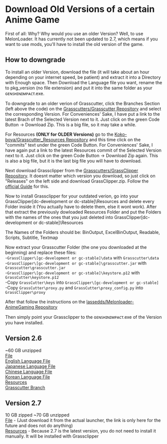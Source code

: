 # Download Old Versions of a certain Anime Game

First of all: Why? Why would you use an older Version? Well, to use MelonLoader. It has currently not been updated to 2.7, which means if you want to use mods, you'll have to install the old version of the game.

## How to downgrade

To install an older Version, download the file (it will take about an hour depending on your internet speed, be patient) and extract it into a Directory with Enough space. Then Download the Language file you want, rename the  to pkg_version (no file extension) and put it into the same folder as your ɢᴇɴꜱʜɪɴɪᴍᴘᴀᴄᴛ.exe.

To downgrade to an older verion of Grasscutter, click the Branches Section (left above the code) on the [Grasscutters/Grasscutter Repository](https://github.com/Grasscutters/Grasscutter) and select the corresponding Version. For Conveniences' Sake, I have put a link to the latest Brach of the Selected Version next to it. Just click on the green Code Button -> Download Zip. This is a big file, so it may take a while.

For Resources <b>(ONLY for OLDER Versions)</b> go to the [Koko-boya/Grasscutter_Resources Repository](https://github.com/Koko-boya/Grasscutter_Resources) and this time click on the "commits" text under the green Code Button. For Conveniences' Sake, I have again put a link to the latest Resources commit of the Selected Version next to it. Just click on the green Code Button -> Download Zip again. This is also a big file, but it is the last big file you will have to download.

Next download Grassclipper from the [Grasscutters/GrassClipper Repository](https://github.com/Grasscutters/GrassClipper). It doesnt matter which version you download, so just click on "Releases" on the left side and download GrassClipper.zip. Follow the [official Guide](https://www.youtube.com/watch?v=eIyIo7buJjI) for this. 

Now to install Grassclipper for your outdated verion, go into your GrassClipper\[dc-development or dc-stable]\Resources and delete every Folder inside it (You actually have to delete them, else it wont work). After that extract the previously dowloaded Resources Folder and put the Folders with the names of the ones that you just deleted into GrassClipper\[dc-development or dc-stable]\Resources

The Names of the Folders should be: BinOutput, ExcelBinOutput, Readable, Scripts, Subtitle, Textmap

Now extract your Grasscutter Folder (the one you downloaded at the beginning) and replace these files: <br>
-```GrassClipper\[gc-development or gc-stable]\data``` with ```Grasscutter\data``` <br>
-```GrassClipper\[gc-development or gc-stable]\grasscutter.jar``` with ```Grasscutter\grasscutter.jar``` <br>
-```GrassClipper\[gc-development or gc-stable]\keystore.p12``` with ```GrassCutter\keystore.p12``` <br>
-Copy ```GrassCutter\keys``` into ```GrassClipper\[gc-development or gc-stable]``` <br>
-Copy ```GrassCutter\proxy.py``` and ```GrassCutter\proxy_config.py``` into ```GrassClipper\proxy```

After that follow the instructions on the [lassedds/Melonloader-AnimeGaming Repository](https://github.com/lassedds/Melonloader-AnimeGaming)

Then simply point your Grassclipper to the ɢᴇɴꜱʜɪɴɪᴍᴘᴀᴄᴛ.exe of the Version you have installed.

## Version 2.6
~60 GB unzipped <br>
[File](https://autopatchhk.yuanshen.com/client_app/download/pc_zip/20220318211020_aWEQCaw5ZERt54rm/GenshinImpact_2.6.0.zip) <br>
[English Language File](https://autopatchhk.yuanshen.com/client_app/download/pc_zip/20220318211020_aWEQCaw5ZERt54rm/Audio_English(US)_2.6.0.zip) <br>
[Japanese Language File]( https://autopatchhk.yuanshen.com/client_app/download/pc_zip/20220318211020_aWEQCaw5ZERt54rm/Audio_Japanese_2.6.0.zip) <br>
[Chinese Language File]( https://autopatchhk.yuanshen.com/client_app/download/pc_zip/20220318211020_aWEQCaw5ZERt54rm/Audio_Chinese_2.6.0.zip) <br>
[Korean Language File]( https://autopatchhk.yuanshen.com/client_app/download/pc_zip/20220318211020_aWEQCaw5ZERt54rm/Audio_Korean_2.6.0.zip) <br>
[Resources](https://github.com/Koko-boya/Grasscutter_Resources/tree/0e99a59218a346c2d56c54953f99077882de4a6d) <br>
[Grasscutter Branch](https://github.com/Grasscutters/Grasscutter/releases/tag/v1.1.2-dev)

## Version 2.7
10 GB zipped ~70 GB unzipped <br>
[File]() - (Just download it from the actual launcher, the link is only here for the future and does not do anything)<br> 
[Resources](https://github.com/Koko-boya/Grasscutter_Resources) - Because 2.7 is the latest version, you do not need to install it manually. It will be installed with Grassclipper
